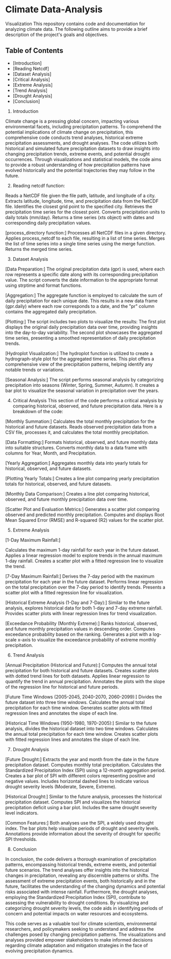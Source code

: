 # Climate Data-Analysis
Visualization
This repository contains code and documentation for analyzing climate data. 
The following outline aims to provide a brief description of the project's goals and objectives.

## Table of Contents

- [Introduction]
- [Reading Netcdf]
- [Dataset Analysis]
- [Critical Analysis]
- [Extreme Analysis]
- [Trend Analysis]
- [Drought Analysis]
- [Conclusion]

1) Introduction

Climate change is a pressing global concern, impacting various environmental facets, including precipitation patterns. To comprehend the potential implications of climate change on precipitation, this comprehensive code conducts trend analyses, historical extreme precipitation assessments, and drought analyses. The code utilizes both historical and simulated future precipitation datasets to draw insights into changing precipitation trends, extreme events, and potential drought occurrences. Through visualizations and statistical models, the code aims to provide a robust understanding of how precipitation patterns have evolved historically and the potential trajectories they may follow in the future.
  
2) Reading netcdf function:

Reads a NetCDF file given the file path, latitude, and longitude of a city.
Extracts latitude, longitude, time, and precipitation data from the NetCDF file.
Identifies the closest grid point to the specified city.
Retrieves the precipitation time series for the closest point.
Converts precipitation units to daily totals (mm/day).
Returns a time series (xts object) with dates and corresponding daily precipitation values.

[process_directory function:]
Processes all NetCDF files in a given directory.
Applies process_netcdf to each file, resulting in a list of time series.
Merges the list of time series into a single time series using the merge function.
Returns the merged time series.

3) Dataset Analysis

[Data Preparation:]
The original precipitation data (gpr) is used, where each row represents a specific date along with its corresponding precipitation value.
The script converts the date information to the appropriate format using strptime and format functions.

[Aggregation:]
The aggregate function is employed to calculate the sum of daily precipitation for each unique date. This results in a new data frame (gpr.daily) where each row corresponds to a date, and the "pr" column contains the aggregated daily precipitation.

[Plotting:]
The script includes two plots to visualize the results:
The first plot displays the original daily precipitation data over time, providing insights into the day-to-day variability.
The second plot showcases the aggregated time series, presenting a smoothed representation of daily precipitation trends.

[Hydroplot Visualization:]
The hydroplot function is utilized to create a hydrograph-style plot for the aggregated time series. This plot offers a comprehensive view of the precipitation patterns, helping identify any notable trends or variations.

[Seasonal Analysis:]
The script performs seasonal analysis by categorizing precipitation into seasons (Winter, Spring, Summer, Autumn).
It creates a bar plot to visualize the seasonal variation in precipitation over the years.


4) Critical Analysis
This section of the code performs a critical analysis by comparing historical, observed, and future precipitation data. Here is a breakdown of the code:

[Monthly Summation:]
Calculates the total monthly precipitation for the historical and future datasets.
Reads observed precipitation data from a CSV file, processes it, and calculates the total monthly precipitation.

[Data Formatting:]
Formats historical, observed, and future monthly data into suitable structures.
Converts monthly data to a data frame with columns for Year, Month, and Precipitation.

[Yearly Aggregation:]
Aggregates monthly data into yearly totals for historical, observed, and future datasets.

[Plotting Yearly Totals:]
Creates a line plot comparing yearly precipitation totals for historical, observed, and future datasets.

[Monthly Data Comparison:]
Creates a line plot comparing historical, observed, and future monthly precipitation data over time.

[Scatter Plot and Evaluation Metrics:]
Generates a scatter plot comparing observed and predicted monthly precipitation.
Computes and displays Root Mean Squared Error (RMSE) and R-squared (R2) values for the scatter plot.

5) Extreme Analysis

[1-Day Maximum Rainfall:]

Calculates the maximum 1-day rainfall for each year in the future dataset.
Applies a linear regression model to explore trends in the annual maximum 1-day rainfall.
Creates a scatter plot with a fitted regression line to visualize the trend.

[7-Day Maximum Rainfall:]
Derives the 7-day period with the maximum precipitation for each year in the future dataset.
Performs linear regression on the total precipitation over the 7-day period to identify trends.
Presents a scatter plot with a fitted regression line for visualization.

[Historical Extreme Analysis (1-Day and 7-Day):]
Similar to the future analysis, explores historical data for both 1-day and 7-day extreme rainfall.
Provides scatter plots with linear regression lines for trend visualization.

[Exceedance Probability (Monthly Extreme):]
Ranks historical, observed, and future monthly precipitation values in descending order.
Computes exceedance probability based on the ranking.
Generates a plot with a log-scale x-axis to visualize the exceedance probability of extreme monthly precipitation.

6) Trend Analysis

[Annual Precipitation (Historical and Future):]
Computes the annual total precipitation for both historical and future datasets.
Creates scatter plots with dotted trend lines for both datasets.
Applies linear regression to quantify the trend in annual precipitation.
Annotates the plots with the slope of the regression line for historical and future periods.

[Future Time Windows (2005-2045, 2040-2070, 2060-2099):]
Divides the future dataset into three time windows.
Calculates the annual total precipitation for each time window.
Generates scatter plots with fitted regression lines and annotates the slope of each line.

[Historical Time Windows (1950-1980, 1970-2005):]
Similar to the future analysis, divides the historical dataset into two time windows.
Calculates the annual total precipitation for each time window.
Creates scatter plots with fitted regression lines and annotates the slope of each line.
   
7) Drought Analysis

[Future Drought:]
Extracts the year and month from the date in the future precipitation dataset.
Computes monthly total precipitation.
Calculates the Standardized Precipitation Index (SPI) using a 12-month aggregation period.
Creates a bar plot of SPI with different colors representing positive and negative values.
Includes horizontal dashed lines to indicate various drought severity levels (Moderate, Severe, Extreme).

[Historical Drought:]
Similar to the future analysis, processes the historical precipitation dataset.
Computes SPI and visualizes the historical precipitation deficit using a bar plot.
Includes the same drought severity level indicators.

[Common Features:]
Both analyses use the SPI, a widely used drought index.
The bar plots help visualize periods of drought and severity levels.
Annotations provide information about the severity of drought for specific SPI thresholds.

8) Conclusion

In conclusion, the code delivers a thorough examination of precipitation patterns, encompassing historical trends, extreme events, and potential future scenarios. The trend analyses offer insights into the historical changes in precipitation, revealing any discernible patterns or shifts. The assessment of extreme precipitation events, both historically and in the future, facilitates the understanding of the changing dynamics and potential risks associated with intense rainfall. Furthermore, the drought analyses, employing the Standardized Precipitation Index (SPI), contribute to assessing the vulnerability to drought conditions. By visualizing and categorizing drought severity levels, the code aids in identifying periods of concern and potential impacts on water resources and ecosystems.

This code serves as a valuable tool for climate scientists, environmental researchers, and policymakers seeking to understand and address the challenges posed by changing precipitation patterns. The visualizations and analyses provided empower stakeholders to make informed decisions regarding climate adaptation and mitigation strategies in the face of evolving precipitation dynamics.

